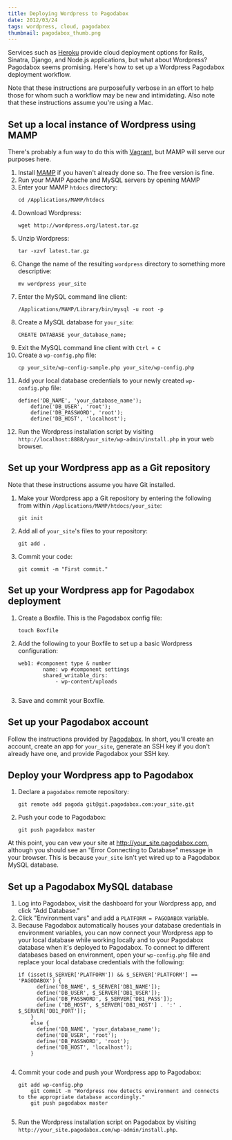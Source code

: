 ```yaml
---
title: Deploying Wordpress to Pagodabox
date: 2012/03/24
tags: wordpress, cloud, pagodabox
thumbnail: pagodabox_thumb.png
---
```


Services such as [Heroku](http://www.heroku.com/) provide cloud deployment options for Rails, Sinatra, Django, and Node.js applications, but what about Wordpress? Pagodabox seems promising. Here's how to set up a Wordpress Pagodabox deployment workflow.

Note that these instructions are purposefully verbose in an effort to help those for whom such a workflow may be new and intimidating. Also note that these instructions assume you're using a Mac.

## Set up a local instance of Wordpress using MAMP

There's probably a fun way to do this with [Vagrant](http://www.vagrantup.com/), but MAMP will serve our purposes here.

<ol>
  <li>Install <a target="_blank" href="http://www.mamp.info/">MAMP</a> if you haven't already done so. The free version is fine.</li>
  <li>Run your MAMP Apache and MySQL servers by opening MAMP</li>
  <li>Enter your MAMP <code>htdocs</code> directory:
    <pre><code>cd /Applications/MAMP/htdocs</code></pre></li>
  <li>Download Wordpress:
    <pre><code>wget http://wordpress.org/latest.tar.gz</code></pre></li>
  <li>Unzip Wordpress:
    <pre><code>tar -xzvf latest.tar.gz</code></pre></li>
  <li>Change the name of the resulting <code>wordpress</code> directory to something more descriptive:
    <pre><code>mv wordpress your_site</code></pre></li>
  <li>Enter the MySQL command line client:
    <pre><code>/Applications/MAMP/Library/bin/mysql -u root -p</code></pre>
  </li>
  <li>Create a MySQL database for <code>your_site</code>:
    <pre><code>CREATE DATABASE your_database_name;</code></pre>
  </li>
  <li>Exit the MySQL command line client with <code>Ctrl + C</code></li>
  <li>Create a <code>wp-config.php</code> file:
    <pre><code>cp your_site/wp-config-sample.php your_site/wp-config.php</code></pre></li>
  <li>Add your local database credentials to your newly created <code>wp-config.php</code> file:
    <pre><code>define('DB_NAME', 'your_database_name');
    define('DB_USER', 'root');
    define('DB_PASSWORD', 'root');
    define('DB_HOST', 'localhost');</code></pre>
  </li>
  <li>Run the Wordpress installation script by visiting <code>http://localhost:8888/your_site/wp-admin/install.php</code> in your web browser.</li>
</ol>

## Set up your Wordpress app as a Git repository

Note that these instructions assume you have Git installed.

<ol>
  <li>Make your Wordpress app a Git repository by entering the following from within <code>/Applications/MAMP/htdocs/your_site</code>:
    <pre><code>git init</code></pre>
  </li>
  <li>Add all of <code>your_site</code>'s files to your repository:
    <pre><code>git add .</code></pre>
  </li>
  <li>Commit your code:
    <pre><code>git commit -m "First commit."</code></pre>
  </li>
</ol>

## Set up your Wordpress app for Pagodabox deployment

<ol>
  <li>Create a Boxfile. This is the Pagodabox config file:
    <pre><code>touch Boxfile</code></pre>
  </li>
  <li>Add the following to your Boxfile to set up a basic Wordpress configuration:
    <pre><code>web1: #component type & number
        name: wp #component settings
        shared_writable_dirs:
            - wp-content/uploads
    </code></pre>
  </li>
  <li>Save and commit your Boxfile.</li>
</ol>

## Set up your Pagodabox account

Follow the instructions provided by <a target="_blank" href="https://dashboard.pagodabox.com/account/register">Pagodabox</a>. In short, you'll create an account, create an app for <code>your_site</code>, generate an SSH key if you don't already have one, and provide Pagodabox your SSH key.

## Deploy your Wordpress app to Pagodabox

<ol>
  <li>Declare a <code>pagodabox</code> remote repository:
    <pre><code>git remote add pagoda git@git.pagodabox.com:your_site.git</code></pre>
  </li>
  <li>Push your code to Pagodabox:
    <pre><code>git push pagodabox master</code></pre>
  </li>
</ol>

At this point, you can vew your site at http://your_site.pagodabox.com, although you should see an "Error Connecting to Database" message in your browser. This is because <code>your_site</code> isn't yet wired up to a Pagodabox MySQL database.</p>

## Set up a Pagodabox MySQL database

<ol>
  <li>Log into Pagodabox, visit the dashboard for your Wordpress app, and click "Add Database."</li> 
  <li>Click "Environment vars" and add a <code>PLATFORM = PAGODABOX</code> variable.</li>
  <li>Because Pagodabox automatically houses your database credentials in environment variables, you can now connect your Wordpress app to your local database while working locally and to your Pagodabox database when it's deployed to Pagodabox. To connect to different databases based on environment, open your <code>wp-config.php</code> file and replace your local database credentials with the following:
    <pre><code>if (isset($_SERVER['PLATFORM']) && $_SERVER['PLATFORM'] == 'PAGODABOX') {
      define('DB_NAME', $_SERVER['DB1_NAME']);
      define('DB_USER', $_SERVER['DB1_USER']);
      define('DB_PASSWORD', $_SERVER['DB1_PASS']);
      define ('DB_HOST', $_SERVER['DB1_HOST'] . ':' . $_SERVER['DB1_PORT']);
    }
    else {
      define('DB_NAME', 'your_database_name');
      define('DB_USER', 'root');
      define('DB_PASSWORD', 'root');
      define('DB_HOST', 'localhost');
    }
    </code></pre>
  </li>
  <li>Commit your code and push your Wordpress app to Pagodabox:
    <pre><code>git add wp-config.php
    git commit -m "Wordpress now detects environment and connects to the appropriate database accordingly."
    git push pagodabox master
    </code></pre>
  </li>
  <li>Run the Wordpress installation script on Pagodabox by visiting <code>http://your_site.pagodabox.com/wp-admin/install.php</code>.</li>
</ol>
